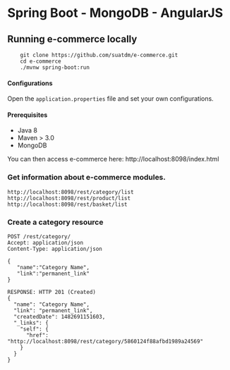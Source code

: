 # Spring Boot - MongoDB - AngularJS

## Running e-commerce locally
```
	git clone https://github.com/suatdm/e-commerce.git
	cd e-commerce
	./mvnw spring-boot:run
```

#### Configurations

Open the `application.properties` file and set your own configurations.

#### Prerequisites

- Java 8
- Maven > 3.0
- MongoDB

You can then access e-commerce here: http://localhost:8098/index.html

### Get information about e-commerce modules.

```
http://localhost:8098/rest/category/list
http://localhost:8098/rest/product/list
http://localhost:8098/rest/basket/list
```

### Create a category resource

```
POST /rest/category/
Accept: application/json
Content-Type: application/json

{
   "name":"Category Name",
   "link":"permanent_link"
}

RESPONSE: HTTP 201 (Created)
{
  "name": "Category Name",
  "link": "permanent_link",
  "createdDate": 1482691151603,
  "_links": {
    "self": {
      "href": "http://localhost:8098/rest/category/5860124f88afbd1989a24569"
    }
  }
}
```